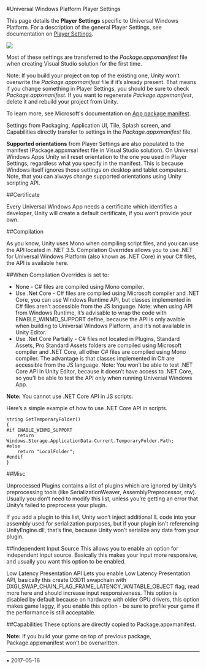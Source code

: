#Universal Windows Platform Player Settings

This page details the __Player Settings__ specific to Universal Windows Platform. For a description of the general Player Settings, see documentation on [Player Settings](class-PlayerSettings).

![](../uploads/Main/WSA-PlayerSettings.png)


Most of these settings are transferred to the _Package.appxmanifest_ file when creating Visual Studio solution for the first time.

Note: If you build your project on top of the existing one, Unity won’t overwrite the _Package.appxmanifest_ file if it’s already present. That means if you change something in Player Settings, you should be sure to check _Package.appxmanifest_. If you want to regenerate _Package.appxmanifest_, delete it and rebuild your project from Unity.

To learn more, see Microsoft's documentation on [App package manifest](http://msdn.microsoft.com/en-us/library/windows/apps/br211474.aspx).

Settings from Packaging, Application UI, Tile, Splash screen, and Capabilities directly transfer to settings in the _Package.appxmanifest_ file.

**Supported orientations** from Player Settings are also populated to the manifest (Package.appxmanifest file in Visual Studio solution). On Universal Windows Apps Unity will reset orientation to the one you used in Player Settings, regardless what you specify in the manifest. This is because Windows itself ignores those settings on desktop and tablet computers. Note, that you can always change supported orientations using Unity scripting API.

##Certificate

Every Universal Windows App needs a certificate which identifies a developer, Unity will create a default certificate, if you won’t provide your own.

##Compilation

As you know, Unity uses Mono when compiling script files, and you can use the API located in .NET 3.5. Compilation Overrides allows you to use .NET for Universal Windows Platform (also known as .NET Core) in your C# files, the API is available here.

##When Compilation Overrides is set to:

* None - C# files are compiled using Mono compiler.
* Use .Net Core - C# files are compiled using Microsoft compiler and .NET Core, you can use Windows Runtime API, but classes implemented in C# files aren’t accessible from the JS language. Note: when using API from Windows Runtime, it’s advisable to wrap the code with ENABLE_WINMD_SUPPORT define, because the API is only avaible when building to Universal Windows Platform, and it’s not available in Unity Editor.
* Use .Net Core Partially - C# files not located in Plugins, Standard Assets, Pro Standard Assets folders are compiled using Microsoft compiler and .NET Core, all other C# files are compiled using Mono compiler. The advantage is that classes implemented in C# are accessible from the JS language.
Note: You won’t be able to test .NET Core API in Unity Editor, because it doesn’t have access to .NET Core, so you’ll be able to test the API only when running Universal Windows App.

**Note:** You cannot use .NET Core API in JS scripts.

Here’s a simple example of how to use .NET Core API in scripts.

````
string GetTemporaryFolder()
{
#if ENABLE_WINMD_SUPPORT
    return Windows.Storage.ApplicationData.Current.TemporaryFolder.Path;
#else
    return "LocalFolder";
#endif
}
````

##Misc

Unprocessed Plugins contains a list of plugins which are ignored by Unity’s preprocessing tools (like SerializationWeaver, AssemblyPreprocessor, rrw). Usually you don’t need to modify this list, unless you’re getting an error that Unity’s failed to preprocess your plugin.

If you add a plugin to this list, Unity won’t inject additional IL code into your assembly used for serialization purposes, but if your plugin isn’t referencing UnityEngine.dll, that’s fine, because Unity won’t serialize any data from your plugin.

##Independent Input Source
This allows you to enable an option for independent input source. Basically this makes your input more responsive, and usually you want this option to be enabled.

Low Latency Presentation API
Lets you enable Low Latency Presentation API, basically this create D3D11 swapchain with DXGI\_SWAP\_CHAIN\_FLAG\_FRAME\_LATENCY\_WAITABLE\_OBJECT flag, read more here and should increase input responsiveness. This option is disabled by default because on hardware with older GPU drivers, this option makes game laggy, if you enable this option - be sure to profile your game if the performance is still acceptable.

##Capabilities
These options are directly copied to Package.appxmanifest.

**Note:** If you build your game on top of previous package, Package.appxmanifest won’t be overwritten.

---
<span class="page-edit">• 2017-05-16  <!-- include IncludeTextAmendPageNoEdit --></span><br/>
